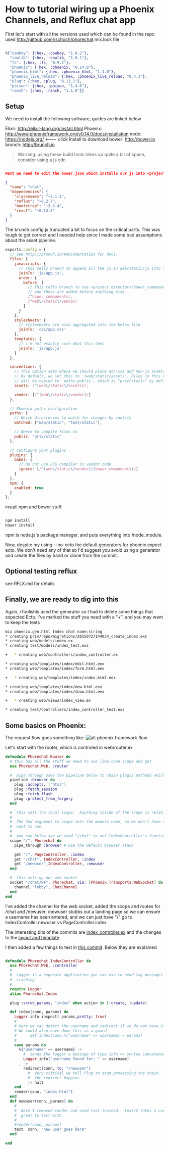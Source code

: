 # How to tutorial wiring up a Phoenix Channels, and Reflux chat app

First let's start with all the versions used which can be found in the repo used http://github.com/jschoch/phorechat mix.lock file

```elixir

%{"cowboy": {:hex, :cowboy, "1.0.2"},
  "cowlib": {:hex, :cowlib, "1.0.1"},
  "fs": {:hex, :fs, "0.9.2"},
  "phoenix": {:hex, :phoenix, "0.14.0"},
  "phoenix_html": {:hex, :phoenix_html, "1.4.0"},
  "phoenix_live_reload": {:hex, :phoenix_live_reload, "0.4.3"},
  "plug": {:hex, :plug, "0.13.1"},
  "poison": {:hex, :poison, "1.4.0"},
  "ranch": {:hex, :ranch, "1.1.0"}}

```

## Setup

We need to install the following software, guides are linked below

Elixir: http://elixir-lang.org/install.html
Phoenix: http://www.phoenixframework.org/v0.14.0/docs/installation
node: https://nodejs.org/ <--- click Install to download 
bower:  http://bower.io
brunch: http://brunch.io

> Warning: using these build tools takes up quite a bit of space, consider using a js cdn
```json

Next we need to edit the bower.json which installs our js into <project dir>/bower_components

{
  "name": "chat",
  "dependencies": {
    "classnames": "~2.1.1",
    "reflux": "~0.2.7",
    "bootstrap": "~3.3.4",
    "react": "~0.13.3"
  }
}
```



The brunch.config.js truncated a bit to focus on the critical parts.  This was tough to get correct and I needed help since I made some bad assumptions about the asset pipeline.



```js
exports.config = {
  // See http://brunch.io/#documentation for docs.
  files: {
    javascripts: {
      // This tells brunch to append all the js in web/static/js into this file
      joinTo: 'js/app.js',
      order: {
        before: [
          // This tells brunch to use <project director>/bower_components
          // and these are added before anything else
          /^bower_components/,
          /^web\/static\/vendor/
        ]
      }
    },
    stylesheets: {
      // stylesheets are also aggregated into the below file
      joinTo: 'css/app.css'
    },
    templates: {
      // i'm not exactly sure what this does
      joinTo: 'js/app.js'
    }
  },

  conventions: {
    // This option sets where we should place non-css and non-js assets in.
    // By default, we set this to '/web/static/assets'. Files in this directory
    // will be copied to `paths.public`, which is "priv/static" by default.
    assets: /^(web\/static\/assets)/,

    vendor: [/^(web\/static\/vendor)/]
  },

  // Phoenix paths configuration
  paths: {
    // Which directories to watch for changes by inotify
    watched: ["web/static", "test/static"],

    // Where to compile files to
    public: "priv/static"
  },

  // Configure your plugins
  plugins: {
    babel: {
      // Do not use ES6 compiler in vendor code
      ignore: [/^(web\/static\/vendor)|(bower_components)/]
    }
  },
  npm: {
    enabled: true
  }
};
```


install npm and bower stuff

```sh

npm install
bower install

```

npm is node.js's package manager, and puts everything into <project dir>/node_module.  

Now, despite my using --no-ecto the default generators for phoenix expect ecto.  We don't need any of that so I'd suggest you avoid using a generator and create the files by hand or clone from the commit.

## Optional testing reflux

see RFLX.md for details

##  Finally, we are ready to dig into this

Again, i foolishly used the generator so I had to delete some things that expected Ecto.  I've marked the stuff you need with a "+", and you may want to keep the tests

```sh
mix phoenix.gen.html Index chat name:string
* creating priv/repo/migrations/20150727144034_create_index.exs
* creating web/models/index.ex
* creating test/models/index_test.exs

+   * creating web/controllers/index_controller.ex

* creating web/templates/index/edit.html.eex
* creating web/templates/index/form.html.eex

+   * creating web/templates/index/index.html.eex

* creating web/templates/index/new.html.eex
* creating web/templates/index/show.html.eex

+   * creating web/views/index_view.ex

* creating test/controllers/index_controller_test.exs

```


## Some basics on Phoenix:

The request flow goes something like: ![alt phoenix framework flow](http://brng.us/images/flow.png)

Let's start with the router, which is controled in web/router.ex

```elixir
defmodule Phorechat.Router do
  # this has all the stuff we need to use like conn scope and get
  use Phorechat.Web, :router

  #  pipe_through uses the pipeline below to chain plug/2 methods which get a conn map, and a params map
  pipeline :browser do
    plug :accepts, ["html"]
    plug :fetch_session
    plug :fetch_flash
    plug :protect_from_forgery
  end

  #  This sets the local scope.  Anything inside of the scope is relative to the first argument to scope, "/" in this case.
  #
  #  The 2nd argument to scope sets the module name, so we don't have to type Phorechat.PageController for every route we 
  #  want to use.
  #
  #  you can below see we send "/chat" to out IndexController's function index/2 or by convention index(conn,params)
  scope "/", Phorechat do
    pipe_through :browser # Use the default browser stack

    get "/", PageController, :index
    get "/chat", IndexController, :index
    get "/newuser",IndexController, :newuser
  end

  #  this sets up our web socket
  socket "/chat/ws", Phorechat, via: [Phoenix.Transports.WebSocket] do
    channel "lobby", ChatChannel
  end
end
```

I've added the channel for the web socket, added the scope and routes for /chat and /newuser.  /newuser stubbs out a landing page so we can ensure a username has been entered, and we can just have "/" go to IndexController.newuser vs PageController.index


The interesting bits of the commits are [index_controller.ex](https://github.com/jschoch/phorechat/blob/8fe127c745dd1ccfe664146d210f48c77d7e7b3e/web/controllers/index_controller.ex) and the changes to the [layout and template](https://github.com/jschoch/phorechat/commit/820c063fda588458da4d69f2659e827d972b07da) 


I then added a few things to test in [this commit](https://github.com/jschoch/phorechat/blob/f49b6a877025872092d1c2308329981e927edd83/web/controllers/index_controller.ex).  Below they are explained


```elixir

defmodule Phorechat.IndexController do
  use Phorechat.Web, :controller
  #
  #  Logger is a seperate application you can use to send log messages to without having to worry about it slowing your app down or 
  #  crashing
  #
  require Logger
  alias Phorechat.Index

  plug :scrub_params, "index" when action in [:create, :update]

  def index(conn, params) do
    Logger.info inspect( params,pretty: true)
    #
    # Here we can detect the username and redirect if we do not have it.  
    # We could also have done this as a guard
    #      def index(conn,%{"username" => username} = params)
    #
    case params do
      %{"username" => username} ->  
        #  sends the logger a message of type info <> syntax concatenates binaries or "elixir strings"
        Logger.info("username found for: " <> username)
      _ -> 
        redirect(conn, to: "/newuser") 
          #  Very critical we tell Plug to stop processing the chain.  If we don't do this we may respond with another plug before 
          #  the redirect happens
          |> halt
    end
    render(conn, "index.html")
  end
  def newuser(conn,_params) do
    # 
    #  Note I removed render and used text instead.  text/2 takes a conn and a string and doesn't need any template.  This is
    #  great to test with
    #
    #render(conn,_params)
    text  conn, "new user goes here"
  end

end
```



